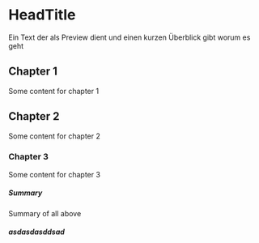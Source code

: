 # HeadTitle
Ein Text der als Preview dient und einen kurzen Überblick gibt worum es geht

## Chapter 1
Some content for chapter 1

## Chapter 2 
Some content for chapter 2

### Chapter 3 

Some content for chapter 3

##### Summary

Summary of all above



##### asdasdasddsad

